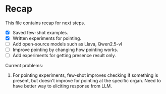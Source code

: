 # Recap
This file contains recap for next steps.

- [x] Saved few-shot examples.
- [x] Written experiments for pointing.
- [ ] Add open-source models such as Llava, Qwen2.5-vl
- [ ] Improve pointing by changing how pointing works.
- [ ] Add experiments for getting presence result only.

Current problems:
1. For pointing experiments, few-shot improves checking if something is present, but doesn't improve for pointing at the specific organ. Need to have better way to eliciting response from LLM.
